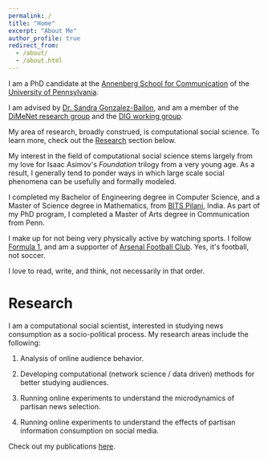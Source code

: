 ```yaml
---
permalink: /
title: "Home"
excerpt: "About Me"
author_profile: true
redirect_from: 
  - /about/
  - /about.html
---
```


I am a PhD candidate at the [Annenberg School for Communication](https://www.asc.upenn.edu) of the [University of Pennsylvania](http://www.upenn.edu).

I am advised by [Dr. Sandra Gonzalez-Bailon](https://www.asc.upenn.edu/node/648), and am a member of the [DiMeNet research group](http://dimenet.asc.upenn.edu/") and the [DIG working group](https://www.asc.upenn.edu/research/working-groups/democracy-information-group).

My area of research, broadly construed, is computational social science. To learn more, check out the [Research](./#research) section below.

My interest in the field of computational social science stems largely from my love for Isaac Asimov's *Foundation* trilogy from a very young age. As a result, I generally tend to ponder ways in which large scale social phenomena can be usefully and formally modeled.

I completed my Bachelor of Engineering degree in Computer Science, and a Master of Science degree in Mathematics, from [BITS Pilani](https://www.bits-pilani.ac.in/), India. As part of my PhD program, I completed a Master of Arts degree in Communication from Penn.

I make up for not being very physically active by watching sports. I follow  [Formula 1](http://formula1.com/), and am a supporter of [Arsenal Football Club](https://www.arsenal.com/). Yes, it's football, not soccer.

I love to read, write, and think, not necessarily in that order.

# Research

I am a computational social scientist, interested in studying news consumption as a socio-political process. My research areas include the following:

1. Analysis of online audience behavior.

2. Developing computational (network science / data driven) methods for better studying audiences.

3. Running online experiments to understand the microdynamics of partisan news selection.

4. Running online experiments to understand the effects of partisan information consumption on social media.

Check out my publications [here](./publications).
<!--stackedit_data:
eyJoaXN0b3J5IjpbLTIwMjk4Nzk2MzldfQ==
-->